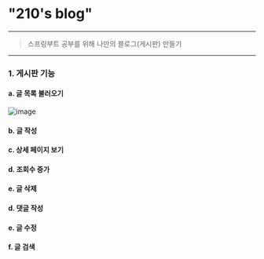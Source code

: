 # "210's blog"
------------------------
>스프링부트 공부를 위해 나만의 블로그(게시판) 만들기 
------------------------
### 1. 게시판 기능
#### a. 글 목록 불러오기
![image](https://user-images.githubusercontent.com/43198629/117146155-ddcdb600-adee-11eb-8470-3636e5783a8d.png)

#### b. 글 작성
#### c. 상세 페이지 보기
#### d. 조회수 증가
#### e. 글 삭제
#### d. 댓글 작성
#### e. 글 수정
#### f. 글 검색
